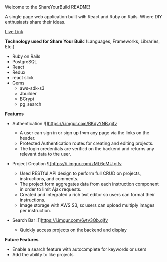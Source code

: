 Welcome to the ShareYourBuild README!

A single page web application built with React and Ruby on Rails. Where DIY enthusiasts share their ideas.

[Live Link](https://share-your-build.herokuapp.com/?#/)

**Technology used for Share Your Build** (Languages, Frameworks, Libraries, Etc.)

- Ruby on Rails
- PostgreSQL
- React
- Redux
- react slick
- Gems
  - aws-sdk-s3
  - Jbuilder
  - BCrypt
  - pg_search

**Features**

- Authentication
  ![]https://i.imgur.com/BKdyYNB.gifv

  - A user can sign in or sign up from any page via the links on the header.
  - Protected Authentication routes for creating and editing projects.
  - The login credentials are verified on the backend and returns any relevant data to the user.

- Project Creation
  ![]https://i.imgur.com/zML6cMU.gifv

  - Used RESTful API design to perform full CRUD on projects, instructions, and comments.
  - The project form aggregates data from each instruction component in order to limit Ajax requests.
  - Created and integrated a rich text editor so users can format their instructions.
  - Image storage with AWS S3, so users can upload multiply images per instruction.

- Search Bar
  ![]https://i.imgur.com/6ytv3Qb.gifv

  - Quickly access projects on the backend and display

**Future Features**

- Enable a search feature with autocomplete for keywords or users
- Add the ability to like projects
